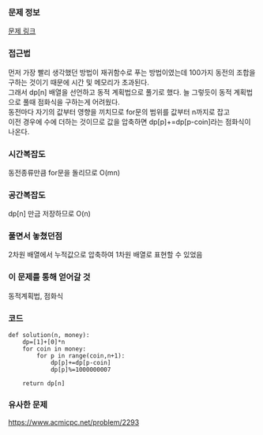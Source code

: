 ### 문제 정보
[문제 링크](https://programmers.co.kr/learn/courses/30/lessons/12907)

### 접근법
먼저 가장 빨리 생각했던 방법이 재귀함수로 푸는 방법이였는데 100가지 동전의 조합을 구하는 것이기 때문에 시간 및 메모리가 초과된다.\
그래서 dp[n] 배열을 선언하고 동적 계획법으로 풀기로 했다. 늘 그렇듯이 동적 계획법으로 풀때 점화식을 구하는게 어려웠다.\
동전마다 자기의 값부터 영향을 끼치므로 for문의 범위를 값부터 n까지로 잡고\
이전 경우에 수에 더하는 것이므로 값을 압축하면 dp[p]+=dp[p-coin]라는 점화식이 나온다.
### 시간복잡도
동전종류만큼 for문을 돌리므로 O(mn)


### 공간복잡도
dp[n] 만금 저장하므로  O(n)


### 풀면서 놓쳤던점
2차원 배열에서 누적값으로 압축하여 1차원 배열로 표현할 수 있었음


### 이 문제를 통해 얻어갈 것
동적계획법, 점화식


### 코드
```python3
def solution(n, money):
    dp=[1]+[0]*n
    for coin in money:
        for p in range(coin,n+1):
            dp[p]+=dp[p-coin]
            dp[p]%=1000000007
    
    return dp[n]
```
### 유사한 문제
https://www.acmicpc.net/problem/2293
